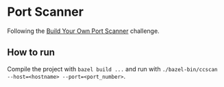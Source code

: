 # Port Scanner

Following the [Build Your Own Port Scanner](https://codingchallenges.fyi/challenges/challenge-port-scanner) challenge.

## How to run

Compile the project with `bazel build ...` and run with `./bazel-bin/ccscan --host=<hostname> --port=<port_number>`.
